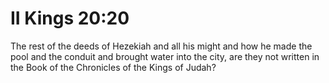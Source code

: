 # II Kings 20:20

The rest of the deeds of Hezekiah and all his might and how he made the pool and the conduit and brought water into the city, are they not written in the Book of the Chronicles of the Kings of Judah?

